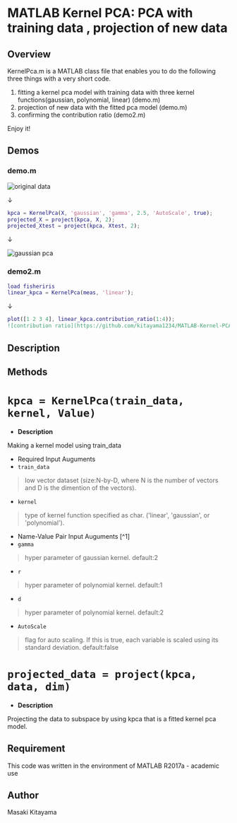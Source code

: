 ﻿MATLAB Kernel PCA: PCA with training data , projection of new data 
====

## Overview
KernelPca.m is a MATLAB class file that enables you to do the following three things with a very short code.
1. fitting a kernel pca model with training data with three kernel functions(gaussian, polynomial, linear) (demo.m)  
1. projection of new data with the fitted pca model (demo.m)  
1. confirming the contribution ratio (demo2.m)

Enjoy it!

## Demos
### demo.m

![original data](https://github.com/kitayama1234/MATLAB-Kernel-PCA/blob/master/image1.jpg)

↓

```matlab
kpca = KernelPca(X, 'gaussian', 'gamma', 2.5, 'AutoScale', true);  
projected_X = project(kpca, X, 2);  
projected_Xtest = project(kpca, Xtest, 2);
```

↓  

![gaussian pca](https://github.com/kitayama1234/MATLAB-Kernel-PCA/blob/master/image2.jpg)

### demo2.m

```matlab
load fisheriris
linear_kpca = KernelPca(meas, 'linear');
```
↓

```matlab
plot([1 2 3 4], linear_kpca.contribution_ratio(1:4));
![contribution ratio](https://github.com/kitayama1234/MATLAB-Kernel-PCA/blob/master/image3.jpg)
```

## Description

## Methods

# `kpca = KernelPca(train_data, kernel, Value)`

- **Description**

Making a kernel model using train_data

- Required Input Auguments
 - `train_data`
> low vector dataset (size:N-by-D, where N is the number of vectors and D is the dimention of the vectors).
 - `kernel`
> type of kernel function specified as char.
> ('linear', 'gaussian', or 'polynomial').

- Name-Value Pair Input Auguments [^1]
 - `gamma`
> hyper parameter of gaussian kernel.
> default:2
 - `r`
> hyper parameter of polynomial kernel.
> default:1
 - `d`
> hyper parameter of polynomial kernel.
> default:2
 - `AutoScale`
> flag for auto scaling.
> If this is true, each variable is scaled using its standard deviation.
> default:false

# `projected_data = project(kpca, data, dim)`

- **Description**

Projecting the data to subspace by using kpca that is a fitted kernel pca model.






## Requirement
This code was written in the environment of MATLAB R2017a - academic use

## Author
Masaki Kitayama


